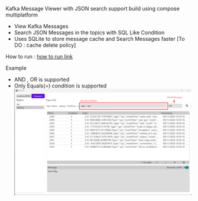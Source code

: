 Kafka Message Viewer with JSON search support build using compose multiplatform

* View Kafka Messages
* Search JSON  Messages in the topics with SQL Like Condition
* Uses SQLite to store message cache and Search Messages faster [To DO : cache delete policy]

How to run : [how to run link]( https://www.jetbrains.com/help/kotlin-multiplatform-dev/compose-multiplatform-create-first-app.html#run-your-application-on-desktop)

Example
* AND , OR is supported
* Only Equals(=) condition is supported
![alt text](https://github.com/akshayherle11/KafkaUI/blob/master/example.png?raw=true)
